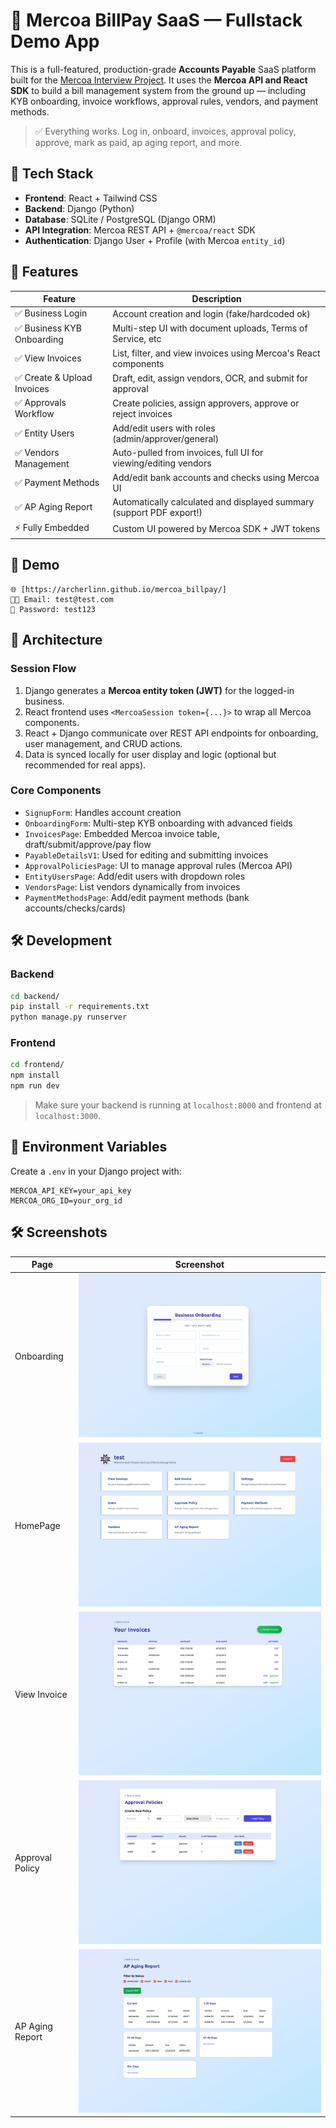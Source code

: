 # 💸 Mercoa BillPay SaaS — Fullstack Demo App

This is a full-featured, production-grade **Accounts Payable** SaaS platform built for the [Mercoa Interview Project](https://www.mercoa.com/). It uses the **Mercoa API and React SDK** to build a bill management system from the ground up — including KYB onboarding, invoice workflows, approval rules, vendors, and payment methods.

> ✅ Everything works. Log in, onboard, invoices, approval policy, approve, mark as paid, ap aging report, and more.

## 🔧 Tech Stack

- **Frontend**: React + Tailwind CSS
- **Backend**: Django (Python)
- **Database**: SQLite / PostgreSQL (Django ORM)
- **API Integration**: Mercoa REST API + `@mercoa/react` SDK
- **Authentication**: Django User + Profile (with Mercoa `entity_id`)

## 🌟 Features

| Feature | Description |
|--------|-------------|
| ✅ Business Login | Account creation and login (fake/hardcoded ok) |
| ✅ Business KYB Onboarding | Multi-step UI with document uploads, Terms of Service, etc |
| ✅ View Invoices | List, filter, and view invoices using Mercoa's React components |
| ✅ Create & Upload Invoices | Draft, edit, assign vendors, OCR, and submit for approval |
| ✅ Approvals Workflow | Create policies, assign approvers, approve or reject invoices |
| ✅ Entity Users | Add/edit users with roles (admin/approver/general) |
| ✅ Vendors Management | Auto-pulled from invoices, full UI for viewing/editing vendors |
| ✅ Payment Methods | Add/edit bank accounts and checks using Mercoa UI |
| ✅ AP Aging Report | Automatically calculated and displayed summary (support PDF export!) |
| ⚡ Fully Embedded | Custom UI powered by Mercoa SDK + JWT tokens |

## 🧲 Demo

```
🌐 [https://archerlinn.github.io/mercoa_billpay/]
🧑‍💼 Email: test@test.com
🔐 Password: test123
```

## 🧠 Architecture

### Session Flow

1. Django generates a **Mercoa entity token (JWT)** for the logged-in business.
2. React frontend uses `<MercoaSession token={...}>` to wrap all Mercoa components.
3. React + Django communicate over REST API endpoints for onboarding, user management, and CRUD actions.
4. Data is synced locally for user display and logic (optional but recommended for real apps).

### Core Components

- `SignupForm`: Handles account creation
- `OnboardingForm`: Multi-step KYB onboarding with advanced fields
- `InvoicesPage`: Embedded Mercoa invoice table, draft/submit/approve/pay flow
- `PayableDetailsV1`: Used for editing and submitting invoices
- `ApprovalPoliciesPage`: UI to manage approval rules (Mercoa API)
- `EntityUsersPage`: Add/edit users with dropdown roles
- `VendorsPage`: List vendors dynamically from invoices
- `PaymentMethodsPage`: Add/edit payment methods (bank accounts/checks/cards)

## 🛠️ Development

### Backend

```bash
cd backend/
pip install -r requirements.txt
python manage.py runserver
```

### Frontend

```bash
cd frontend/
npm install
npm run dev
```

> Make sure your backend is running at `localhost:8000` and frontend at `localhost:3000`.

## 🏦 Environment Variables

Create a `.env` in your Django project with:

```env
MERCOA_API_KEY=your_api_key
MERCOA_ORG_ID=your_org_id
```

## 🛠️ Screenshots

| Page | Screenshot |
|------|------------|
| Onboarding | ![Onboarding](screenshots/onboarding.png) |
| HomePage | ![HomePage](screenshots/home.png) |
| View Invoice | ![View Invoice](screenshots/invoice.png) |
| Approval Policy | ![Approval Policy](screenshots/approvals.png) |
| AP Aging Report | ![Aging Report](screenshots/ap-aging.png) |